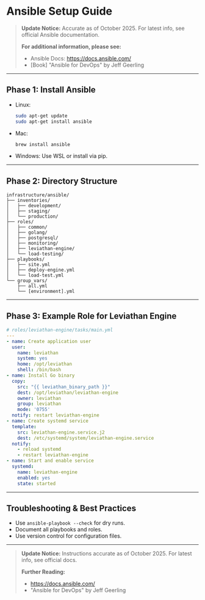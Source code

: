 # Ansible Setup Guide

> **Update Notice:** Accurate as of October 2025. For latest info, see official Ansible documentation.
> 
> **For additional information, please see:**
> - Ansible Docs: https://docs.ansible.com/
> - [Book] "Ansible for DevOps" by Jeff Geerling

---

## Phase 1: Install Ansible

- Linux:
  ```bash
  sudo apt-get update
  sudo apt-get install ansible
  ```
- Mac:
  ```bash
  brew install ansible
  ```
- Windows: Use WSL or install via pip.

---

## Phase 2: Directory Structure

```
infrastructure/ansible/
├── inventories/
│   ├── development/
│   ├── staging/
│   └── production/
├── roles/
│   ├── common/
│   ├── golang/
│   ├── postgresql/
│   ├── monitoring/
│   ├── leviathan-engine/
│   └── load-testing/
├── playbooks/
│   ├── site.yml
│   ├── deploy-engine.yml
│   └── load-test.yml
└── group_vars/
    ├── all.yml
    └── [environment].yml
```

---

## Phase 3: Example Role for Leviathan Engine

```yaml
# roles/leviathan-engine/tasks/main.yml
---
- name: Create application user
  user:
    name: leviathan
    system: yes
    home: /opt/leviathan
    shell: /bin/bash
- name: Install Go binary
  copy:
    src: "{{ leviathan_binary_path }}"
    dest: /opt/leviathan/leviathan-engine
    owner: leviathan
    group: leviathan
    mode: '0755'
  notify: restart leviathan-engine
- name: Create systemd service
  template:
    src: leviathan-engine.service.j2
    dest: /etc/systemd/system/leviathan-engine.service
  notify: 
    - reload systemd
    - restart leviathan-engine
- name: Start and enable service
  systemd:
    name: leviathan-engine
    enabled: yes
    state: started
```

---

## Troubleshooting & Best Practices
- Use `ansible-playbook --check` for dry runs.
- Document all playbooks and roles.
- Use version control for configuration files.

---

> **Update Notice:** Instructions accurate as of October 2025. For latest info, see official docs.
> 
> **Further Reading:**
> - https://docs.ansible.com/
> - "Ansible for DevOps" by Jeff Geerling

